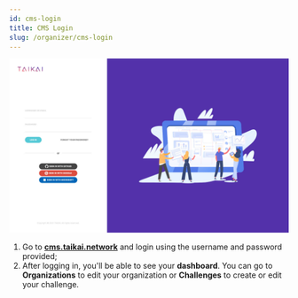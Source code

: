 ```yaml
---
id: cms-login
title: CMS Login
slug: /organizer/cms-login
---
```


![img](../../static/img/organizer/cms-login.jpg)

1. Go to **[cms.taikai.network](https://cms.taikai.network)** and login using the username and password provided;
2. After logging in, you'll be able to see your **dashboard**. You can go to **Organizations** to edit your organization or **Challenges** to create or edit your challenge.
